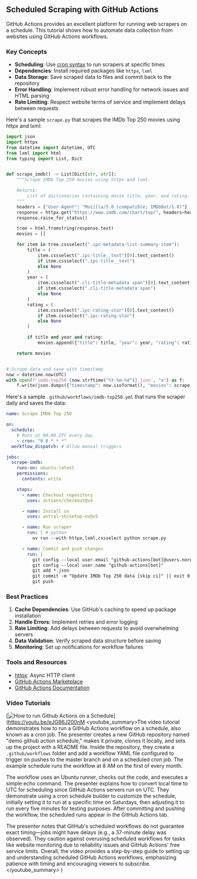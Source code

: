 ## Scheduled Scraping with GitHub Actions

GitHub Actions provides an excellent platform for running web scrapers on a schedule. This tutorial shows how to automate data collection from websites using GitHub Actions workflows.

### Key Concepts

- **Scheduling**: Use [cron syntax](https://docs.github.com/en/actions/using-workflows/events-that-trigger-workflows#schedule) to run scrapers at specific times
- **Dependencies**: Install required packages like `httpx`, `lxml`
- **Data Storage**: Save scraped data to files and commit back to the repository
- **Error Handling**: Implement robust error handling for network issues and HTML parsing
- **Rate Limiting**: Respect website terms of service and implement delays between requests

Here's a sample `scrape.py` that scrapes the IMDb Top 250 movies using httpx and lxml:

```python
import json
import httpx
from datetime import datetime, UTC
from lxml import html
from typing import List, Dict


def scrape_imdb() -> List[Dict[str, str]]:
    """Scrape IMDb Top 250 movies using httpx and lxml.

    Returns:
        List of dictionaries containing movie title, year, and rating.
    """
    headers = {"User-Agent": "Mozilla/5.0 (compatible; IMDbBot/1.0)"}
    response = httpx.get("https://www.imdb.com/chart/top/", headers=headers)
    response.raise_for_status()

    tree = html.fromstring(response.text)
    movies = []

    for item in tree.cssselect(".ipc-metadata-list-summary-item"):
        title = (
            item.cssselect(".ipc-title__text")[0].text_content()
            if item.cssselect(".ipc-title__text")
            else None
        )
        year = (
            item.cssselect(".cli-title-metadata span")[0].text_content()
            if item.cssselect(".cli-title-metadata span")
            else None
        )
        rating = (
            item.cssselect(".ipc-rating-star")[0].text_content()
            if item.cssselect(".ipc-rating-star")
            else None
        )

        if title and year and rating:
            movies.append({"title": title, "year": year, "rating": rating})

    return movies


# Scrape data and save with timestamp
now = datetime.now(UTC)
with open(f'imdb-top250-{now.strftime("%Y-%m-%d")}.json', "a") as f:
    f.write(json.dumps({"timestamp": now.isoformat(), "movies": scrape_imdb()}) + "\n")
```

Here's a sample `.github/workflows/imdb-top250.yml` that runs the scraper daily and saves the data:

```yaml
name: Scrape IMDb Top 250

on:
  schedule:
    # Runs at 00:00 UTC every day
    - cron: "0 0 * * *"
  workflow_dispatch: # Allow manual triggers

jobs:
  scrape-imdb:
    runs-on: ubuntu-latest
    permissions:
      contents: write

    steps:
      - name: Checkout repository
        uses: actions/checkout@v4

      - name: Install uv
        uses: astral-sh/setup-uv@v5

      - name: Run scraper
        run: | # python
          uv run --with httpx,lxml,cssselect python scrape.py

      - name: Commit and push changes
        run: |
          git config --local user.email "github-actions[bot]@users.noreply.github.com"
          git config --local user.name "github-actions[bot]"
          git add *.json
          git commit -m "Update IMDb Top 250 data [skip ci]" || exit 0
          git push
```

### Best Practices

1. **Cache Dependencies**: Use GitHub's caching to speed up package installation
2. **Handle Errors**: Implement retries and error logging
3. **Rate Limiting**: Add delays between requests to avoid overwhelming servers
4. **Data Validation**: Verify scraped data structure before saving
5. **Monitoring**: Set up notifications for workflow failures

### Tools and Resources

- [httpx](https://www.python-httpx.org/): Async HTTP client
- [GitHub Actions Marketplace](https://github.com/marketplace?type=actions)
- [GitHub Actions Documentation](https://docs.github.com/en/actions)

### Video Tutorials

[![How to run Github Actions on a Schedule](https://i.ytimg.com/vi_webp/eJG86J200nM/sddefault.webp)](https://youtu.be/eJG86J200nM
<youtube_summary>The video tutorial demonstrates how to run a GitHub Actions workflow on a schedule, also known as a cron job. The presenter creates a new GitHub repository named "demo github action schedule," makes it private, clones it locally, and sets up the project with a README file. Inside the repository, they create a `.github/workflows` folder and add a workflow YAML file configured to trigger on pushes to the master branch and on a scheduled cron job. The example schedule runs the workflow at 8 AM on the first of every month. 

The workflow uses an Ubuntu runner, checks out the code, and executes a simple echo command. The presenter explains how to convert local time to UTC for scheduling since GitHub Actions servers run on UTC. They demonstrate using a cron schedule builder to customize the schedule, initially setting it to run at a specific time on Saturdays, then adjusting it to run every five minutes for testing purposes. After committing and pushing the workflow, the scheduled runs appear in the GitHub Actions tab.

The presenter notes that GitHub's scheduled workflows do not guarantee exact timing—jobs might have delays (e.g., a 37-minute delay was observed). They caution against overusing scheduled workflows for tasks like website monitoring due to reliability issues and GitHub Actions' free service limits. Overall, the video provides a step-by-step guide to setting up and understanding scheduled GitHub Actions workflows, emphasizing patience with timing and encouraging viewers to subscribe.</youtube_summary>
)

